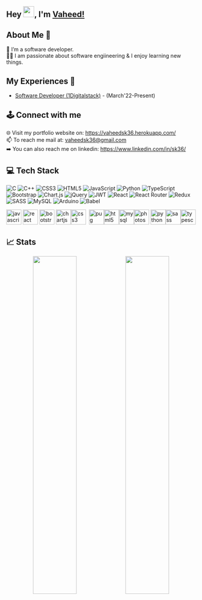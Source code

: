 ## Hey <img src="https://github.com/TheDudeThatCode/TheDudeThatCode/blob/master/Assets/Hi.gif" width="29px">, I'm [Vaheed!](https://www.linkedin.com/in/sk36/) 


## About Me 🚀
🌱 I’m a software developer. </br>
👨‍💻  I am passionate about software engiineering & I enjoy learning new things. </br>


## My Experiences 🙌
- [Software Developer (1Digitalstack)](https://1digitalstack.ai/) - (March'22-Present)


## 🕹️ Connect with me
🌐 Visit my portfolio website on: https://vaheedsk36.herokuapp.com/ <br/>
📫 To reach me mail at: vaheedsk36@gmail.com  <br/>
➡️ You can also reach me on linkedin: https://www.linkedin.com/in/sk36/  <br/>


## 💻 Tech Stack
![C](https://img.shields.io/badge/c-%2300599C.svg?style=flat&logo=c%2B%2B&logoColor=white) ![C++](https://img.shields.io/badge/c++-%2300599C.svg?style=flat&logo=c%2B%2B&logoColor=white) ![CSS3](https://img.shields.io/badge/css3-%231572B6.svg?style=flat&logo=css3&logoColor=white) ![HTML5](https://img.shields.io/badge/html5-%23E34F26.svg?style=flat&logo=html5&logoColor=white) ![JavaScript](https://img.shields.io/badge/javascript-%23323330.svg?style=flat&logo=javascript&logoColor=%23F7DF1E) ![Python](https://img.shields.io/badge/python-3670A0?style=flat&logo=python&logoColor=ffdd54) ![TypeScript](https://img.shields.io/badge/typescript-%23007ACC.svg?style=flat&logo=typescript&logoColor=white) ![Bootstrap](https://img.shields.io/badge/bootstrap-%23563D7C.svg?style=flat&logo=bootstrap&logoColor=white) ![Chart.js](https://img.shields.io/badge/chart.js-F5788D.svg?style=flat&logo=chart.js&logoColor=white) ![jQuery](https://img.shields.io/badge/jquery-%230769AD.svg?style=flat&logo=jquery&logoColor=white) ![JWT](https://img.shields.io/badge/JWT-black?style=flat&logo=JSON%20web%20tokens) ![React](https://img.shields.io/badge/react-%2320232a.svg?style=flat&logo=react&logoColor=%2361DAFB) ![React Router](https://img.shields.io/badge/React_Router-CA4245?style=flat&logo=react-router&logoColor=white) ![Redux](https://img.shields.io/badge/redux-%23593d88.svg?style=flat&logo=redux&logoColor=white) ![SASS](https://img.shields.io/badge/SASS-hotpink.svg?style=flat&logo=SASS&logoColor=white) ![MySQL](https://img.shields.io/badge/mysql-%2300f.svg?style=flat&logo=mysql&logoColor=white) ![Arduino](https://img.shields.io/badge/-Arduino-00979D?style=flat&logo=Arduino&logoColor=white) ![Babel](https://img.shields.io/badge/Babel-F9DC3e?style=flat&logo=babel&logoColor=black) 
<p align="left"><img src="https://cdn.jsdelivr.net/gh/devicons/devicon/icons/javascript/javascript-original.svg" alt="javascript" width="40" height="40"/> <img src="https://cdn.jsdelivr.net/gh/devicons/devicon/icons/react/react-original-wordmark.svg" alt="react" width="40" height="40"/> <img src="https://cdn.jsdelivr.net/gh/devicons/devicon/icons/bootstrap/bootstrap-plain.svg" alt="bootstrap" width="40" height="40"/> <img src="https://www.chartjs.org/media/logo-title.svg" alt="chartjs" width="40" height="40"/><img src="https://cdn.jsdelivr.net/gh/devicons/devicon/icons/css3/css3-original-wordmark.svg" alt="css3" width="40" height="40"/> <img href="https://pugjs.org" target="_blank"> <img src="https://cdn.worldvectorlogo.com/logos/pug.svg" alt="pug" width="40" height="40"/><img src="https://cdn.jsdelivr.net/gh/devicons/devicon/icons/html5/html5-original-wordmark.svg" alt="html5" width="40" height="40"/><img src="https://cdn.jsdelivr.net/gh/devicons/devicon/icons/mysql/mysql-original-wordmark.svg" alt="mysql" width="40" height="40"/><img src="https://cdn.jsdelivr.net/gh/devicons/devicon/icons/photoshop/photoshop-plain.svg" alt="photoshop" width="40" height="40"/> <img src="https://cdn.jsdelivr.net/gh/devicons/devicon/icons/python/python-original.svg" alt="python" width="40" height="40"/><img src="https://cdn.jsdelivr.net/gh/devicons/devicon/icons/sass/sass-original.svg" alt="sass" width="40" height="40"/><img src="https://cdn.jsdelivr.net/gh/devicons/devicon/icons/typescript/typescript-original.svg" alt="typescript" width="40" height="40"/></p>

<!---
vaheedsk36/vaheedsk36 is a ✨ special ✨ repository because its `README.md` (this file) appears on your GitHub profile.
You can click the Preview link to take a look at your changes.
--->
## 📈 Stats

<p align="center">
  <img width="48%" src="https://github-readme-stats.vercel.app/api?username=vaheedsk36&show_icons=true" />
  <img width="48%" src="https://github-readme-streak-stats.herokuapp.com/?user=vaheedsk36&show_icons" />
</p>




